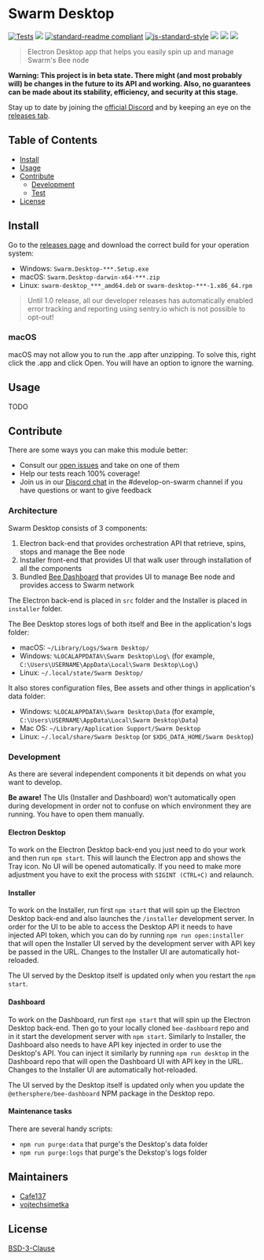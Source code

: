 # Swarm Desktop

[![Tests](https://github.com/ethersphere/swarm-desktop/actions/workflows/tests.yaml/badge.svg)](https://github.com/ethersphere/swarm-desktop/actions/workflows/tests.yaml)
[![](https://img.shields.io/badge/made%20by-Swarm-blue.svg?style=flat-square)](https://swarm.ethereum.org/)
[![standard-readme compliant](https://img.shields.io/badge/standard--readme-OK-brightgreen.svg?style=flat-square)](https://github.com/RichardLitt/standard-readme)
[![js-standard-style](https://img.shields.io/badge/code%20style-standard-brightgreen.svg?style=flat-square)](https://github.com/feross/standard)
![](https://img.shields.io/badge/npm-%3E%3D6.9.0-orange.svg?style=flat-square)
![](https://img.shields.io/badge/Node.js-%3E%3D14.0.0-orange.svg?style=flat-square)
![](https://img.shields.io/badge/runs%20on-macOS%20%7C%20Linux%20%7C%20Windows-orange)

> Electron Desktop app that helps you easily spin up and manage Swarm's Bee node

**Warning: This project is in beta state. There might (and most probably will) be changes in the future to its API and working. Also, no guarantees can be made about its stability, efficiency, and security at this stage.**

Stay up to date by joining the [official Discord](https://discord.gg/GU22h2utj6) and by keeping an eye on the [releases tab](https://github.com/ethersphere/swarm-desktop/releases).

## Table of Contents

- [Install](#install)
- [Usage](#usage)
- [Contribute](#contribute)
  - [Development](#development)
  - [Test](#test)
- [License](#license)

## Install

Go to the [releases page](https://github.com/ethersphere/swarm-desktop/releases/latest) and download the correct build for your operation system:

 - Windows: `Swarm.Desktop-***.Setup.exe`
 - macOS: `Swarm.Desktop-darwin-x64-***.zip`
 - Linux: `swarm-desktop_***_amd64.deb` or `swarm-desktop-***-1.x86_64.rpm`

> Until 1.0 release, all our developer releases has automatically enabled error tracking and reporting using sentry.io which is not possible to opt-out!

### macOS

macOS may not allow you to run the .app after unzipping. To solve this, right click the .app and click Open. You will have an option to ignore the warning.

## Usage

TODO

## Contribute

There are some ways you can make this module better:

- Consult our [open issues](https://github.com/ethersphere/swarm-desktop/issues) and take on one of them
- Help our tests reach 100% coverage!
- Join us in our [Discord chat](https://discord.gg/wdghaQsGq5) in the #develop-on-swarm channel if you have questions or want to give feedback

### Architecture

Swarm Desktop consists of 3 components:

 1. Electron back-end that provides orchestration API that retrieve, spins, stops and manage the Bee node
 2. Installer front-end that provides UI that walk user through installation of all the components
 3. Bundled [Bee Dashboard](https://github.com/ethersphere/bee-dashboard) that provides UI to manage Bee node and provides access to Swarm network

The Electron back-end is placed in `src` folder and the Installer is placed in `installer` folder.

The Bee Desktop stores logs of both itself and Bee in the application's logs folder:

 - macOS: `~/Library/Logs/Swarm Desktop/`
 - Windows: `%LOCALAPPDATA%\Swarm Desktop\Log\` (for example, `C:\Users\USERNAME\AppData\Local\Swarm Desktop\Log\`)
 - Linux: `~/.local/state/Swarm Desktop/`

It also stores configuration files, Bee assets and other things in application's data folder:

 - Windows: `%LOCALAPPDATA%\Swarm Desktop\Data` (for example, `C:\Users\USERNAME\AppData\Local\Swarm Desktop\Data`)
 - Mac OS: `~/Library/Application Support/Swarm Desktop`
 - Linux: `~/.local/share/Swarm Desktop` (or `$XDG_DATA_HOME/Swarm Desktop`)

### Development

As there are several independent components it bit depends on what you want to develop.

**Be aware!** The UIs (Installer and Dashboard) won't automatically open during development in order not to confuse on which
environment they are running. You have to open them manually.

#### Electron Desktop

To work on the Electron Desktop back-end you just need to do your work and then run `npm start`. This will launch the
Electron app and shows the Tray icon. No UI will be opened automatically. If you need to make more adjustment you have to exit
the process with `SIGINT (CTRL+C)` and relaunch.

#### Installer

To work on the Installer, run first `npm start` that will spin up the Electron Desktop back-end and also launches the `/installer` development
server. In order for the UI to be able to access the Desktop API it needs to have injected API token, which you can do by running `npm run open:installer`
that will open the Installer UI served by the development server with API key be passed in the URL. Changes to the Installer UI are automatically
hot-reloaded.

The UI served by the Desktop itself is updated only when you restart the `npm start`.

#### Dashboard

To work on the Dashboard, run first `npm start` that will spin up the Electron Desktop back-end. Then go to your locally cloned `bee-dashboard` repo and
in it start the development server with `npm start`. Similarly to Installer, the Dashboard also needs to have API key injected in order to use the
Desktop's API. You can inject it similarly by running `npm run desktop` in the Dashboard repo that will open the Dashboard UI with API key in the URL.
Changes to the Installer UI are automatically hot-reloaded.

The UI served by the Desktop itself is updated only when you update the `@ethersphere/bee-dashboard` NPM package in the Desktop repo.

#### Maintenance tasks

There are several handy scripts:

 - `npm run purge:data` that purge's the Desktop's data folder
 - `npm run purge:logs` that purge's the Dekstop's logs folder

## Maintainers

- [Cafe137](https://github.com/Cafe137)
- [vojtechsimetka](https://github.com/vojtechsimetka)

## License

[BSD-3-Clause](./LICENSE)
